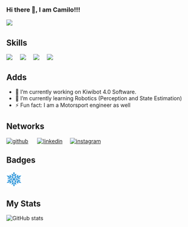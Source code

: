 ### Hi there 👋, I am Camilo!!!
![](https://user-images.githubusercontent.com/49252525/90343840-e28cd880-dfd9-11ea-93f2-feaa36020ca6.png)

## Skills
<img src='https://upload.wikimedia.org/wikipedia/commons/c/c3/Python-logo-notext.svg' height='45'>&nbsp;&nbsp;&nbsp;&nbsp;&nbsp;<img src='https://upload.wikimedia.org/wikipedia/commons/1/18/ISO_C%2B%2B_Logo.svg' height='45'>&nbsp;&nbsp;&nbsp;&nbsp;&nbsp;<img src='https://upload.wikimedia.org/wikipedia/commons/b/bb/Ros_logo.svg' height='40'>&nbsp;&nbsp;&nbsp;&nbsp;&nbsp;<img src='https://upload.wikimedia.org/wikipedia/commons/4/4e/Docker_%28container_engine%29_logo.svg' height='40'>



## Adds

- 🔭 I’m currently working on Kiwibot 4.0 Software. 
- 🌱 I’m currently learning Robotics (Perception and State Estimation) 
- ⚡ Fun fact: I am a Motorsport engineer as well 

## Networks
[<img src='https://cdn.jsdelivr.net/npm/simple-icons@3.0.1/icons/github.svg' alt='github' height='40'>](https://github.com/kmilo7204)&nbsp;&nbsp;&nbsp;&nbsp;&nbsp; [<img src='https://cdn.jsdelivr.net/npm/simple-icons@3.0.1/icons/linkedin.svg' alt='linkedin' height='40'>](https://www.linkedin.com/in/camiloalvis/)&nbsp;&nbsp;&nbsp;&nbsp;&nbsp;[<img src='https://cdn.jsdelivr.net/npm/simple-icons@3.0.1/icons/instagram.svg' alt='instagram' height='40'>](https://www.instagram.com/mgdoko/)  

## Badges
<a href='https://archiveprogram.github.com/'><img src='https://raw.githubusercontent.com/acervenky/animated-github-badges/master/assets/acbadge.gif' width='40' height='40'></a> 

## My Stats
![GitHub stats](https://github-readme-stats.vercel.app/api?username=kmilo7204&show_icons=true)  

